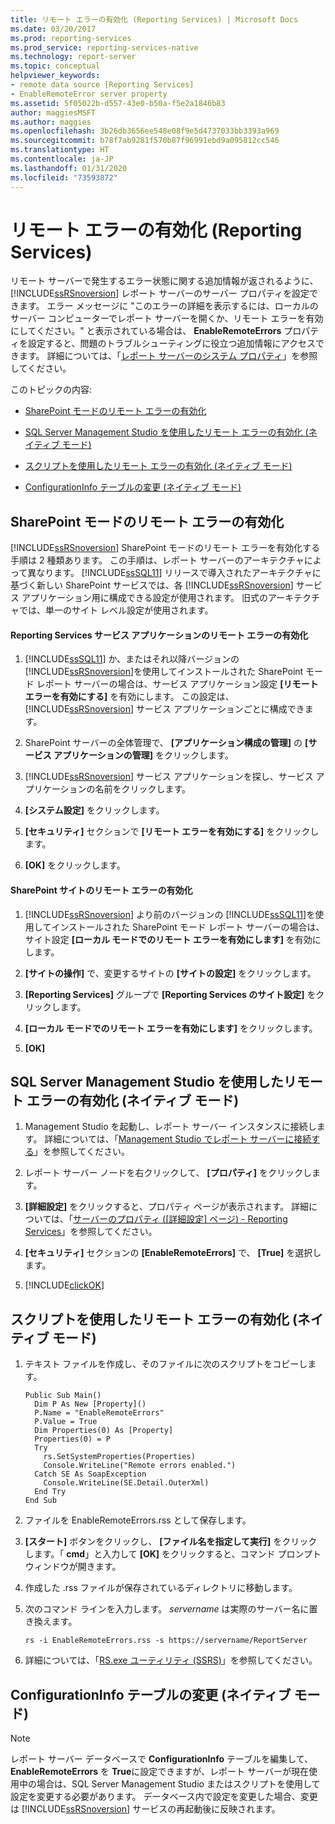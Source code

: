 ```yaml
---
title: リモート エラーの有効化 (Reporting Services) | Microsoft Docs
ms.date: 03/20/2017
ms.prod: reporting-services
ms.prod_service: reporting-services-native
ms.technology: report-server
ms.topic: conceptual
helpviewer_keywords:
- remote data source [Reporting Services]
- EnableRemoteError server property
ms.assetid: 5f05022b-d557-43e0-b50a-f5e2a1846b83
author: maggiesMSFT
ms.author: maggies
ms.openlocfilehash: 3b26db3656ee548e08f9e5d4737033bb3393a969
ms.sourcegitcommit: b78f7ab9281f570b87f96991ebd9a095812cc546
ms.translationtype: HT
ms.contentlocale: ja-JP
ms.lasthandoff: 01/31/2020
ms.locfileid: "73593872"
---
```

# <a name="enable-remote-errors-reporting-services"></a>リモート エラーの有効化 (Reporting Services)
  リモート サーバーで発生するエラー状態に関する追加情報が返されるように、 [!INCLUDE[ssRSnoversion](../../includes/ssrsnoversion-md.md)] レポート サーバーのサーバー プロパティを設定できます。 エラー メッセージに "このエラーの詳細を表示するには、ローカルのサーバー コンピューターでレポート サーバーを開くか、リモート エラーを有効にしてください。" と表示されている場合は、 **EnableRemoteErrors** プロパティを設定すると、問題のトラブルシューティングに役立つ追加情報にアクセスできます。 詳細については、「[レポート サーバーのシステム プロパティ](../../reporting-services/report-server-web-service/net-framework/reporting-services-properties-report-server-system-properties.md)」を参照してください。  
  
 このトピックの内容:  
  
-   [SharePoint モードのリモート エラーの有効化](#bkmk_sharepoint)  
  
-   [SQL Server Management Studio を使用したリモート エラーの有効化 (ネイティブ モード)](#bkmk_mgtStudio)  
  
-   [スクリプトを使用したリモート エラーの有効化 (ネイティブ モード)](#bkmk_script)  
  
-   [ConfigurationInfo テーブルの変更 (ネイティブ モード)](#bkmk_ConfigurationInfo)  
  
##  <a name="bkmk_sharepoint"></a> SharePoint モードのリモート エラーの有効化  
 [!INCLUDE[ssRSnoversion](../../includes/ssrsnoversion-md.md)] SharePoint モードのリモート エラーを有効化する手順は 2 種類あります。 この手順は、レポート サーバーのアーキテクチャによって異なります。 [!INCLUDE[ssSQL11](../../includes/sssql11-md.md)] リリースで導入されたアーキテクチャに基づく新しい SharePoint サービスでは、各 [!INCLUDE[ssRSnoversion](../../includes/ssrsnoversion-md.md)] サービス アプリケーション用に構成できる設定が使用されます。 旧式のアーキテクチャでは、単一のサイト レベル設定が使用されます。  
  
#### <a name="enable-remote-errors-for-a-reporting-services-service-application"></a>Reporting Services サービス アプリケーションのリモート エラーの有効化  
  
1.  [!INCLUDE[ssSQL11](../../includes/sssql11-md.md)] か、またはそれ以降バージョンの [!INCLUDE[ssRSnoversion](../../includes/ssrsnoversion-md.md)]を使用してインストールされた SharePoint モード レポート サーバーの場合は、サービス アプリケーション設定 **[リモート エラーを有効にする]** を有効にします。 この設定は、 [!INCLUDE[ssRSnoversion](../../includes/ssrsnoversion-md.md)] サービス アプリケーションごとに構成できます。  
  
2.  SharePoint サーバーの全体管理で、 **[アプリケーション構成の管理]** の **[サービス アプリケーションの管理]** をクリックします。  
  
3.  [!INCLUDE[ssRSnoversion](../../includes/ssrsnoversion-md.md)] サービス アプリケーションを探し、サービス アプリケーションの名前をクリックします。  
  
4.  **[システム設定]** をクリックします。  
  
5.  **[セキュリティ]** セクションで **[リモート エラーを有効にする]** をクリックします。  
  
6.  **[OK]** をクリックします。  
  
#### <a name="enable-remote-errors-for-a-sharepoint-site"></a>SharePoint サイトのリモート エラーの有効化  
  
1.  [!INCLUDE[ssRSnoversion](../../includes/ssrsnoversion-md.md)] より前のバージョンの [!INCLUDE[ssSQL11](../../includes/sssql11-md.md)]を使用してインストールされた SharePoint モード レポート サーバーの場合は、サイト設定 **[ローカル モードでのリモート エラーを有効にします]** を有効にします。  
  
2.  **[サイトの操作]** で、変更するサイトの **[サイトの設定]** をクリックします。  
  
3.  **[Reporting Services]** グループで **[Reporting Services のサイト設定]** をクリックします。  
  
4.  **[ローカル モードでのリモート エラーを有効にします]** をクリックします。  
  
5.  **[OK]**  
  
##  <a name="bkmk_mgtStudio"></a> SQL Server Management Studio を使用したリモート エラーの有効化 (ネイティブ モード)  
  
1.  Management Studio を起動し、レポート サーバー インスタンスに接続します。 詳細については、「[Management Studio でレポート サーバーに接続する](../../reporting-services/tools/connect-to-a-report-server-in-management-studio.md)」を参照してください。  
  
2.  レポート サーバー ノードを右クリックして、 **[プロパティ]** をクリックします。  
  
3.  **[詳細設定]** をクリックすると、プロパティ ページが表示されます。 詳細については、「[サーバーのプロパティ &#40;[詳細設定] ページ&#41; - Reporting Services](../../reporting-services/tools/server-properties-advanced-page-reporting-services.md)」を参照してください。  
  
4.  **[セキュリティ]** セクションの **[EnableRemoteErrors]** で、 **[True]** を選択します。  
  
5.  [!INCLUDE[clickOK](../../includes/clickok-md.md)]  
  
##  <a name="bkmk_script"></a> スクリプトを使用したリモート エラーの有効化 (ネイティブ モード)  
  
1.  テキスト ファイルを作成し、そのファイルに次のスクリプトをコピーします。  
  
    ```  
    Public Sub Main()  
      Dim P As New [Property]()  
      P.Name = "EnableRemoteErrors"  
      P.Value = True  
      Dim Properties(0) As [Property]  
      Properties(0) = P  
      Try  
        rs.SetSystemProperties(Properties)  
        Console.WriteLine("Remote errors enabled.")  
      Catch SE As SoapException  
        Console.WriteLine(SE.Detail.OuterXml)  
      End Try  
    End Sub  
    ```  
  
2.  ファイルを EnableRemoteErrors.rss として保存します。  
  
3.  **[スタート]** ボタンをクリックし、 **[ファイル名を指定して実行]** をクリックします。「 **cmd**」と入力して **[OK]** をクリックすると、コマンド プロンプト ウィンドウが開きます。  
  
4.  作成した .rss ファイルが保存されているディレクトリに移動します。  
  
5.  次のコマンド ラインを入力します。 *servername* は実際のサーバー名に置き換えます。  
  
    ```  
    rs -i EnableRemoteErrors.rss -s https://servername/ReportServer  
    ```  
  
6.  詳細については、「[RS.exe ユーティリティ (SSRS)](../../reporting-services/tools/rs-exe-utility-ssrs.md)」を参照してください。  
  
##  <a name="bkmk_ConfigurationInfo"></a> ConfigurationInfo テーブルの変更 (ネイティブ モード)  
  
> [!NOTE]  
>  レポート サーバー データベースで **ConfigurationInfo** テーブルを編集して、 **EnableRemoteErrors** を **True**に設定できますが、レポート サーバーが現在使用中の場合は、SQL Server Management Studio またはスクリプトを使用して設定を変更する必要があります。 データベース内で設定を変更した場合、変更は [!INCLUDE[ssRSnoversion](../../includes/ssrsnoversion-md.md)] サービスの再起動後に反映されます。  
  
  

